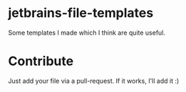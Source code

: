 # jetbrains-file-templates
Some templates I made which I think are quite useful.

# Contribute
Just add your file via a pull-request. If it works, I'll add it :)
